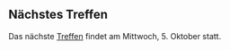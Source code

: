 ## Nächstes Treffen

Das nächste [Treffen](/Treffen/Termine/10_2022/) findet am Mittwoch, 5. Oktober statt.

